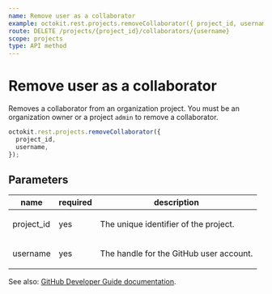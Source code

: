 ```yaml
---
name: Remove user as a collaborator
example: octokit.rest.projects.removeCollaborator({ project_id, username })
route: DELETE /projects/{project_id}/collaborators/{username}
scope: projects
type: API method
---
```


# Remove user as a collaborator

Removes a collaborator from an organization project. You must be an organization owner or a project `admin` to remove a collaborator.

```js
octokit.rest.projects.removeCollaborator({
  project_id,
  username,
});
```

## Parameters

<table>
  <thead>
    <tr>
      <th>name</th>
      <th>required</th>
      <th>description</th>
    </tr>
  </thead>
  <tbody>
    <tr><td>project_id</td><td>yes</td><td>

The unique identifier of the project.

</td></tr>
<tr><td>username</td><td>yes</td><td>

The handle for the GitHub user account.

</td></tr>
  </tbody>
</table>

See also: [GitHub Developer Guide documentation](https://docs.github.com/rest/reference/projects#remove-project-collaborator).
